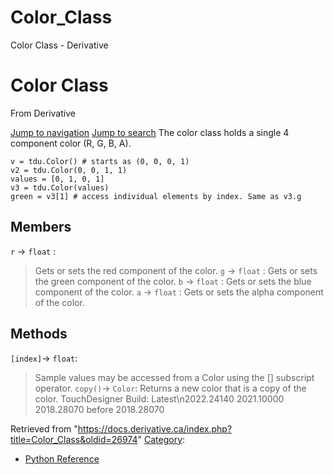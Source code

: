

# Color_Class

Color Class - Derivative




# Color Class
From Derivative

[Jump to navigation](#mw-head)
[Jump to search](#searchInput)
The color class holds a single 4 component color (R, G, B, A).
```
v = tdu.Color() # starts as (0, 0, 0, 1)
v2 = tdu.Color(0, 0, 1, 1)
values = [0, 1, 0, 1]
v3 = tdu.Color(values)
green = v3[1] # access individual elements by index. Same as v3.g
```
  

## Members
`r` → `float` :
> Gets or sets the red component of the color.
`g` → `float` :
> Gets or sets the green component of the color.
`b` → `float` :
> Gets or sets the blue component of the color.
`a` → `float` :
> Gets or sets the alpha component of the color.
## Methods
`[index]`→ `float`:
> Sample values may be accessed from a Color using the [] subscript operator.
`copy()`→ `Color`:
> Returns a new color that is a copy of the color.
TouchDesigner Build: 
Latest\n2022.24140
2021.10000
2018.28070
before 2018.28070

Retrieved from "<https://docs.derivative.ca/index.php?title=Color_Class&oldid=26974>"
[Category](Special_Categories.html "Special:Categories"):
* [Python Reference](Category_Python_Reference.html "Category:Python Reference")
